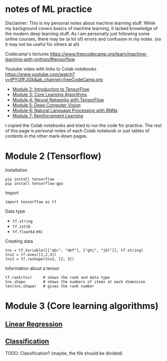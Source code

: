 # notes of ML practice

Disclaimer: This is my personal notes about machine learning stuff. While my background covers basics of machine learning, it lacked knowledge of the modern deep learning stuff. As I am personally just following some online courses, there may be (a lot of) errors and confusion in my notes. (so it may not be useful for others at all)

Codecamp's lectures
https://www.freecodecamp.org/learn/machine-learning-with-python/#tensorflow

Youtube video with links to Colab notebooks
https://www.youtube.com/watch?v=tPYj3fFJGjk&ab_channel=freeCodeCamp.org

- [Module 2: Introduction to TensorFlow](https://colab.research.google.com/drive/1F_EWVKa8rbMXi3_fG0w7AtcscFq7Hi7B#forceEdit=true&sandboxMode=true)
- [Module 3: Core Learning Algorithms](https://colab.research.google.com/drive/15Cyy2H7nT40sGR7TBN5wBvgTd57mVKay#forceEdit=true&sandboxMode=true)
- [Module 4: Neural Networks with TensorFlow](https://colab.research.google.com/drive/1m2cg3D1x3j5vrFc-Cu0gMvc48gWyCOuG#forceEdit=true&sandboxMode=true)
- [Module 5: Deep Computer Vision](https://colab.research.google.com/drive/1ZZXnCjFEOkp_KdNcNabd14yok0BAIuwS#forceEdit=true&sandboxMode=true)
- [Module 6: Natural Language Processing with RNNs](https://colab.research.google.com/drive/1ysEKrw_LE2jMndo1snrZUh5w87LQsCxk#forceEdit=true&sandboxMode=true)
- [Module 7: Reinforcement Learning](https://colab.research.google.com/drive/1IlrlS3bB8t1Gd5Pogol4MIwUxlAjhWOQ#forceEdit=true&sandboxMode=true)

I copied the Colab notebooks and tried to run the code for practice. The rest of this page is personal notes of each Colab notebook or just tables of contents in the other mark-down pages.

# Module 2 (Tensorflow)

Installation
```
pip install tensorflow
pip install tensorflow-gpu
```

Import
```
import tensorflow as tf
```

Data type
- `tf.string`
- `tf.int16`
- `tf.float64`
etc

Creating data
```
tns = tf.Variable([["abc", "def"], ["ghi", "jkl"]], tf.string)
tns2 = tf.ones([1,2,3])
tns3 = tf.reshape(tns2, [2, 3])
```

Information about a tensor
```
tf.rank(tns)     # shows the rank and data type
tns.shape        # shows the numbers of items at each dimension
len(tns.shape)   # gives the rank number
```

# Module 3 (Core learning algorithms)

## [Linear Regression](./module3/linear_regression.md)

## [Classification](./module3/classification.md)

TODO: Classification? (maybe, the file should be divided)
